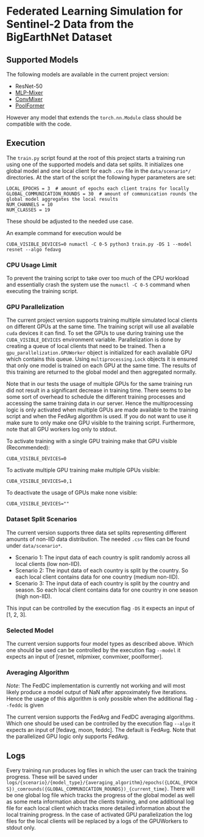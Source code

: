 # Federated Learning Simulation for Sentinel-2 Data from the BigEarthNet Dataset

## Supported Models

The following models are available in the current project version:

- ResNet-50
- [MLP-Mixer](https://arxiv.org/pdf/2105.01601.pdf)
- [ConvMixer](https://doi.org/10.48550/arXiv.2201.09792)
- [PoolFormer](https://doi.org/10.1109/cvpr52688.2022.01055)

However any model that extends the `torch.nn.Module` class should be compatible with the code.

## Execution

The `train.py` script found at the root of this project starts a training run using one of the supported models and data set splits. It initializes one global model and one local client for each `.csv` file in the `data/scenario*/` directories. At the start of the script the following hyper parameters are set:

```[python]
LOCAL_EPOCHS = 3  # amount of epochs each client trains for locally
GLOBAL_COMMUNICATION_ROUNDS = 30  # amount of communication rounds the global model aggregates the local results
NUM_CHANNELS = 10
NUM_CLASSES = 19
```

These should be adjusted to the needed use case.

An example command for execution would be

```[bash]
CUDA_VISIBLE_DEVICES=0 numactl -C 0-5 python3 train.py -DS 1 --model resnet --algo fedavg
```

### CPU Usage Limit

To prevent the training script to take over too much of the CPU workload and essentially crash the system use the `numactl -C 0-5` command when executing the training script.

### GPU Parallelization

The current project version supports training multiple simulated local clients on different GPUs at the same time. The training script will use all available `cuda` devices it can find. To set the GPUs to use during training use the `CUDA_VISIBLE_DEVICES` environment variable. Parallelization is done by creating a queue of local clients that need to be trained. Then a `gpu_parallelization.GPUWorker` object is initialized for each available GPU which contains this queue. Using `multiprocessing.Lock` objects it is ensured that only one model is trained on each GPU at the same time. The results of this training are returned to the global model and then aggregated normally.

Note that in our tests the usage of multiple GPUs for the same training run did not result in a significant decrease in training time. There seems to be some sort of overhead to schedule the different training processes and accessing the same training data in our server. Hence the multiprocessing logic is only activated when multiple GPUs are made available to the training script and when the FedAvg algorithm is used. If you do not want to use it make sure to only make one GPU visible to the training script. Furthermore, note that all GPU workers log only to stdout.

To activate training with a single GPU training make that GPU visible (Recommended):

```
CUDA_VISIBLE_DEVICES=0
```

To activate multiple GPU training make multiple GPUs visible:

```
CUDA_VISIBLE_DEVICES=0,1
```

To deactivate the usage of GPUs make none visible:

```
CUDA_VISIBLE_DEVICES=""
```

### Dataset Split Scenarios

The current version supports three data set splits representing different amounts of non-IID data distribution. The needed `.csv` files can be found under `data/scenario*`.

- Scenario 1: The input data of each country is split randomly across all local clients (low non-IID).
- Scenario 2: The input data of each country is split by the country. So each local client contains data for one country (medium non-IID).
- Scenario 3: The input data of each country is split by the country and season. So each local client contains data for one country in one season (high non-IID).

This input can be controlled by the execution flag `-DS` it expects an input of [1, 2, 3].

### Selected Model

The current version supports four model types as described above. Which one should be used can be controlled by the execution flag `--model` it expects an input of [resnet, mlpmixer, convmixer, poolformer].

### Averaging Algorithm

_*Note*_: The FedDC implementation is currently not working and will most likely produce a model output of NaN after approximately five iterations. Hence the usage of this algorithm is only possible when the additional flag `--feddc` is given

The current version supports the FedAvg and FedDC averaging algorithms. Which one should be used can be controlled by the execution flag `--algo` it expects an input of [fedavg, moon, feddc]. The default is FedAvg. Note that the parallelized GPU logic only supports FedAvg.

## Logs

Every training run produces log files in which the user can track the training progress. These will be saved under `logs/{scenario}/{model_type}/{averaging_algorithm}/epochs({LOCAL_EPOCHS})_comrounds({GLOBAL_COMMUNICATION_ROUNDS})_{current_time}`. There will be one global log file which tracks the progress of the global model as well as some meta information about the clients training, and one additional log file for each local client which tracks more detailed information about the local training progress. In the case of activated GPU parallelization the log files for the local clients will be replaced by a logs of the GPUWorkers to stdout only.
